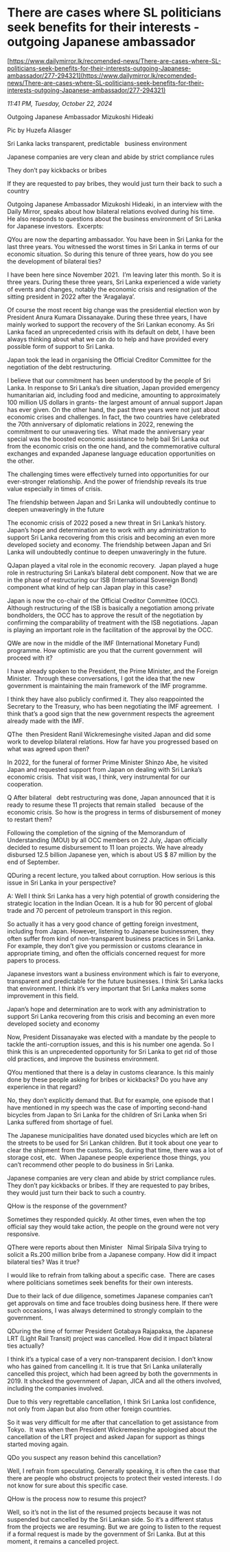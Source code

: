 # There are cases where SL politicians seek benefits  for their interests - outgoing Japanese ambassador

[https://www.dailymirror.lk/recomended-news/There-are-cases-where-SL-politicians-seek-benefits-for-their-interests-outgoing-Japanese-ambassador/277-294321](https://www.dailymirror.lk/recomended-news/There-are-cases-where-SL-politicians-seek-benefits-for-their-interests-outgoing-Japanese-ambassador/277-294321)

*11:41 PM, Tuesday, October 22, 2024*

Outgoing Japanese Ambassador Mizukoshi Hideaki

Pic by Huzefa Aliasger

Sri Lanka lacks transparent, predictable   business environment

Japanese companies are very clean and abide by strict compliance rules

They don’t pay kickbacks or bribes

If they are requested to pay bribes, they would just turn their back to such a country

Outgoing Japanese Ambassador Mizukoshi Hideaki, in an interview with the Daily Mirror, speaks about how bilateral relations evolved during his time.  He also responds to questions about the business environment of Sri Lanka for Japanese investors.  Excerpts:

QYou are now the departing ambassador. You have been in Sri Lanka for the last three years. You witnessed the worst times in Sri Lanka in terms of our economic situation. So during this tenure of three years, how do you see the development of bilateral ties?

I have been here since November 2021.  I’m leaving later this month. So it is three years. During these three years, Sri Lanka experienced a wide variety of events and changes, notably the economic crisis and resignation of the sitting president in 2022 after the ‘Aragalaya’.

Of course the most recent big change was the presidential election won by President Anura Kumara Dissanayake. During these three years, I have mainly worked to support the recovery of the Sri Lankan economy. As Sri Lanka faced an unprecedented crisis with its default on debt, I have been always thinking about what we can do to help and have provided every possible form of support to Sri Lanka.

Japan took the lead in organising the Official Creditor Committee for the negotiation of the debt restructuring.

I believe that our commitment has been understood by the people of Sri Lanka. In response to Sri Lanka’s dire situation, Japan provided emergency humanitarian aid, including food and medicine, amounting to approximately 100 million US dollars in grants- the largest amount of annual support Japan has ever given. On the other hand, the past three years were not just about economic crises and challenges. In fact, the two countries have celebrated the 70th anniversary of diplomatic relations in 2022, renewing the commitment to our unwavering ties.  What made the anniversary year special was the boosted economic assistance to help bail Sri Lanka out from the economic crisis on the one hand, and the commemorative cultural exchanges and expanded Japanese language education opportunities on the other.

The challenging times were effectively turned into opportunities for our ever-stronger relationship. And the power of friendship reveals its true value especially in times of crisis.

The friendship between Japan and Sri Lanka will undoubtedly continue to deepen unwaveringly in the future

The economic crisis of 2022 posed a new threat in Sri Lanka’s history. Japan’s hope and determination are to work with any administration to support Sri Lanka recovering from this crisis and becoming an even more developed society and economy. The friendship between Japan and Sri Lanka will undoubtedly continue to deepen unwaveringly in the future.

QJapan played a vital role in the economic recovery.  Japan played a huge role in restructuring Sri Lanka’s bilateral debt component. Now that we are in the phase of restructuring our ISB (International Sovereign Bond) component what kind of help can Japan play in this case?

Japan is now the co-chair of the Official Creditor Committee (OCC). Although restructuring of the ISB is basically a negotiation among private bondholders, the OCC has to approve the result of the negotiation by confirming the comparability of treatment with the ISB negotiations. Japan is playing an important role in the facilitation of the approval by the OCC.

QWe are now in the middle of the IMF (International Monetary Fund) programme. How optimistic are you that the current government  will proceed with it?

I have already spoken to the President, the Prime Minister, and the Foreign Minister.  Through these conversations, I got the idea that the new government is maintaining the main framework of the IMF programme.

I think they have also publicly confirmed it. They also reappointed the Secretary to the Treasury, who has been negotiating the IMF agreement.   I think that’s a good sign that the new government respects the agreement already made with the IMF.

QThe  then President Ranil Wickremesinghe visited Japan and did some work to develop bilateral relations. How far have you progressed based on what was agreed upon then?

In 2022, for the funeral of former Prime Minister Shinzo Abe, he visited Japan and requested support from Japan on dealing with Sri Lanka’s economic crisis.  That visit was, I think, very instrumental for our cooperation.

Q After bilateral   debt restructuring was done, Japan announced that it is ready to resume these 11 projects that remain stalled   because of the economic crisis. So how is the progress in terms of disbursement of money to restart them?

Following the completion of the signing of the Memorandum of Understanding (MOU) by all OCC members on 22 July, Japan officially decided to resume disbursement to 11 loan projects. We have already disbursed 12.5 billion Japanese yen, which is about US $ 87 million by the end of September.

QDuring a recent lecture, you talked about corruption. How serious is this issue in Sri Lanka in your perspective?

A: Well I think Sri Lanka has a very high potential of growth considering the strategic location in the Indian Ocean. It is a hub for 90 percent of global trade and 70 percent of petroleum transport in this region.

So actually it has a very good chance of getting foreign investment, including from Japan. However, listening to Japanese businessmen, they often suffer from kind of non-transparent business practices in Sri Lanka. For example, they don’t give you permission or customs clearance in appropriate timing, and often the officials concerned request for more papers to process.

Japanese investors want a business environment which is fair to everyone, transparent and predictable for the future businesses. I think Sri Lanka lacks that environment. I think it’s very important that Sri Lanka makes some improvement in this field.

Japan’s hope and determination are to work with any administration to support Sri Lanka recovering from this crisis and becoming an even more developed society and economy

Now, President Dissanayake was elected with a mandate by the people to tackle the anti-corruption issues, and this is his number one agenda. So I think this is an unprecedented opportunity for Sri Lanka to get rid of those old practices, and improve the business environment.

QYou mentioned that there is a delay in customs clearance. Is this mainly done by these people asking for bribes or kickbacks? Do you have any experience in that regard?

No, they don’t explicitly demand that. But for example, one episode that I have mentioned in my speech was the case of importing second-hand bicycles from Japan to Sri Lanka for the children of Sri Lanka when Sri Lanka suffered from shortage of fuel.

The Japanese municipalities have donated used bicycles which are left on the streets to be used for Sri Lankan children. But it took about one year to clear the shipment from the customs. So, during that time, there was a lot of storage cost, etc.  When Japanese people experience those things, you can’t recommend other people to do business in Sri Lanka.

Japanese companies are very clean and abide by strict compliance rules. They don’t pay kickbacks or bribes. If they are requested to pay bribes, they would just turn their back to such a country.

QHow is the response of the government?

Sometimes they responded quickly. At other times, even when the top official say they would take action, the people on the ground were not very responsive.

QThere were reports about then Minister   Nimal Siripala Silva trying to solicit a Rs.200 million bribe from a Japanese company. How did it impact bilateral ties? Was it true?

I would like to refrain from talking about a specific case.  There are cases where politicians sometimes seek benefits for their own interests.

Due to their lack of due diligence, sometimes Japanese companies can’t get approvals on time and face troubles doing business here. If there were such occasions, I was always determined to strongly complain to the government.

QDuring the time of former President Gotabaya Rajapaksa, the Japanese LRT (Light Rail Transit) project was cancelled. How did it impact bilateral ties actually?

I think it’s a typical case of a very non-transparent decision. I don’t know who has gained from cancelling it. It is true that Sri Lanka unilaterally cancelled this project, which had been agreed by both the governments in 2019. It shocked the government of Japan, JICA and all the others involved, including the companies involved.

Due to this very regrettable cancellation, I think Sri Lanka lost confidence, not only from Japan but also from other foreign countries.

So it was very difficult for me after that cancellation to get assistance from Tokyo.  It was when then President Wickremesinghe apologised about the cancellation of the LRT project and asked Japan for support as things started moving again.

QDo you suspect any reason behind this cancellation?

Well, I refrain from speculating. Generally speaking, it is often the case that there are people who obstruct projects to protect their vested interests. I do not know for sure about this specific case.

QHow is the process now to resume this project?

Well, so it’s not in the list of the resumed projects because it was not suspended but cancelled by the Sri Lankan side. So it’s a different status from the projects we are resuming. But we are going to listen to the request if a formal request is made by the government of Sri Lanka. But at this moment, it remains a cancelled project.

